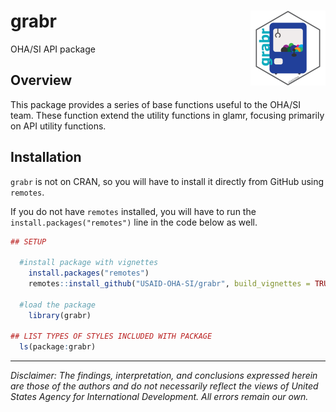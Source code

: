 <!-- badges: start -->
<!-- badges: end -->

# grabr <img src="man/figures/logo.png" align="right" height="120" />
OHA/SI API package

## Overview

This package provides a series of base functions useful to the OHA/SI team. These function extend the utility functions in glamr, focusing primarily on API utility functions.


## Installation

`grabr` is not on CRAN, so you will have to install it directly from GitHub using `remotes`.

If you do not have `remotes` installed, you will have to run the `install.packages("remotes")` line in the code below as well.

``` r
## SETUP

  #install package with vignettes
    install.packages("remotes")
    remotes::install_github("USAID-OHA-SI/grabr", build_vignettes = TRUE)
    
  #load the package
    library(grabr)

## LIST TYPES OF STYLES INCLUDED WITH PACKAGE
  ls(package:grabr)
```


---

*Disclaimer: The findings, interpretation, and conclusions expressed herein are those of the authors and do not necessarily reflect the views of United States Agency for International Development. All errors remain our own.*

